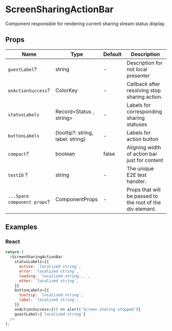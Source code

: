 # ScreenSharingActionBar

Component responsible for rendering current sharing stream status display.

## Props

| Name                        | Type                              | Default | Description                                               |
| --------------------------- | --------------------------------- | ------- | --------------------------------------------------------- |
| `guestLabel`?               | string                            | -       | Description for not local presenter                       |
| `onActionSuccess`?          | ColorKey                          | -       | Callback after resolving stop sharing action.             |
| `statusLabels`              | Record<Status , string>           | -       | Labels for corresponding sharing statuses                 |
| `buttonLabels`              | {tooltip?: string, label: string} | -       | Labels for action button                                  |
| `compact`?                  | boolean                           | false   | Aligning width of action bar just for content             |
| `testID` ?                  | string                            | -       | The unique E2E test handler.                              |
| `...Space component props`? | ComponentProps<typeof Space>      | -       | Props that will be passed to the root of the div element. |

## Examples

### React

```javascript
return (
  <ScreenSharingActionBar
    statusLabels={{
      active: `localized string`,
      error: `localized string`,
      loading: `localized string...`,
      other: `localized string`,
    }}
    buttonLabels={{
      tooltip: `localized string`,
      label: `localized string`,
    }}
    onActionSuccess={() => alert('Screen sharing stopped')}
    guestLabel={`localized string`}
  />
);
```
